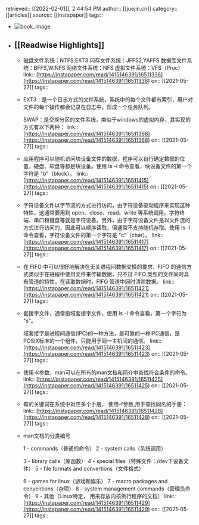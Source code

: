 retrieved:: [[2022-02-01]], 2:44:54 PM
              author:: [[juejin.cn]]
              category:: [[articles]]
              source:: [[instapaper]]
              tags::

- ![book_image](https://readwise-assets.s3.amazonaws.com/static/images/article0.00998d930354.png)
- ## [[Readwise Highlights]]
	- 磁盘文件系统：NTFS,EXT3
	  闪存文件系统：JFFS2,YAFFS
	  数据库文件系统：BFFS,WINFS
	  网络文件系统：NFS
	  虚拟文件系统：VFS（Proc）
	                link:: [https://instapaper.com/read/1415146391/16511336](https://instapaper.com/read/1415146391/16511336)
	                on:: [[2021-05-27]]
	                tags::
	- EXT3：是一个日志方式的文件系统，系统中的每个文件都有索引，用户对文件的每个操作都会记录在日志中，形成一个任务队列。
	  
	  SWAP：是交换分区的文件系统，类似于windows的虚拟内存，其实现的方式有以下两种：
	                link:: [https://instapaper.com/read/1415146391/16511368](https://instapaper.com/read/1415146391/16511368)
	                on:: [[2021-05-27]]
	                tags::
	- 应用程序可以随机访问块设备文件的数据，程序可以自行确定数据的位置，硬盘、软盘等都是块设备。使用 ls -l 命令查看，块设备文件的第一个字符是 "b"（block）。
	                link:: [https://instapaper.com/read/1415146391/16511415](https://instapaper.com/read/1415146391/16511415)
	                on:: [[2021-05-27]]
	                tags::
	- 字符设备文件以字节流的方式进行访问，由字符设备驱动程序来实现这种特性，这通常要用到 open、close、read、write 等系统调用。字符终端、串口和键盘等就是字符设备。另外，由于字符设备文件是以文件流的方式进行访问的，因此可以顺序读取，但通常不支持随机存取。使用 ls -l 命令查看，字符设备文件的第一个字符是 "c"（char）。
	                link:: [https://instapaper.com/read/1415146391/16511417](https://instapaper.com/read/1415146391/16511417)
	                on:: [[2021-05-27]]
	                tags::
	- 在 FIFO 中可以很好地解决在无关进程间数据交换的要求，FIFO 的通信方式类似于在进程中使用文件来传输数据，只不过 FIFO 类型的文件同时具有管道的特性，在读取数据时，FIFO 管道中同时清除数据。
	                link:: [https://instapaper.com/read/1415146391/16511421](https://instapaper.com/read/1415146391/16511421)
	                on:: [[2021-05-27]]
	                tags::
	- 套接字文件，通常指域套接字文件，使用 ls -l 命令查看，第一个字符为 "s"。
	  
	  域套接字是进程间通信(IPC)的一种方法，是可靠的一种IPC通信，是POSIX标准的一个组件，只能用于同一主机间的通信。
	                link:: [https://instapaper.com/read/1415146391/16511423](https://instapaper.com/read/1415146391/16511423)
	                on:: [[2021-05-27]]
	                tags::
	- 使用-k参数，man可以在所有的man文档和简介中查找符合条件的命令。
	                link:: [https://instapaper.com/read/1415146391/16511425](https://instapaper.com/read/1415146391/16511425)
	                on:: [[2021-05-27]]
	                tags::
	- 有的关键词在系统中对应多个手册， 使用-f参数,用于查找同名的手册：
	                link:: [https://instapaper.com/read/1415146391/16511428](https://instapaper.com/read/1415146391/16511428)
	                on:: [[2021-05-27]]
	                tags::
	- man文档的分类编号
	  
	  1 - commands（普通的命令）
	  2 - system calls（系统调用）
	  
	  3 - library calls（库函数）
	  4 - special files（特殊文件：/dev下设备文件）
	  5 - file formats and convertions（文件格式）
	  
	  6 - games for linux（游戏和娱乐）
	  7 - macro packages and conventions（杂项）
	  8 - system management commands（管理员命令）
	  9 - 其他（Linux特定， 用来存放内核例行程序的文档）
	                link:: [https://instapaper.com/read/1415146391/16511429](https://instapaper.com/read/1415146391/16511429)
	                on:: [[2021-05-27]]
	                tags::